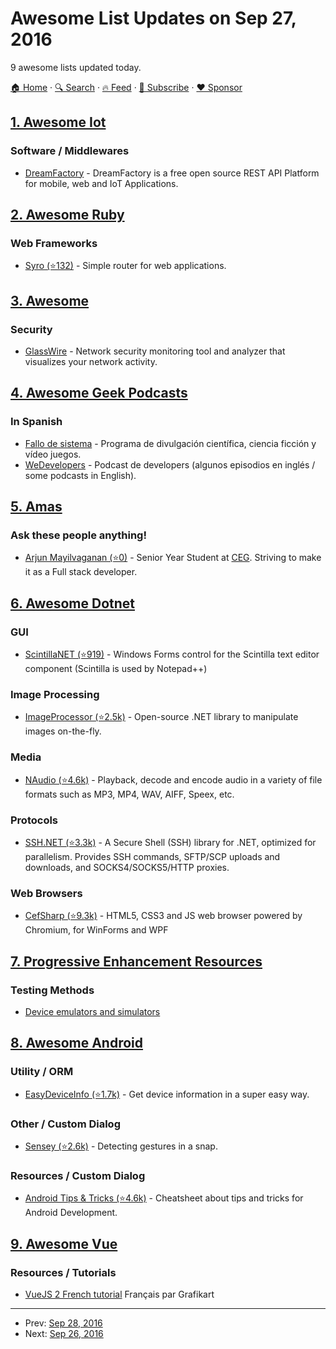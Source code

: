 # Awesome List Updates on Sep 27, 2016

9 awesome lists updated today.

[🏠 Home](/README.md) · [🔍 Search](https://www.trackawesomelist.com/search/) · [🔥 Feed](https://www.trackawesomelist.com/rss.xml) · [📮 Subscribe](https://trackawesomelist.us17.list-manage.com/subscribe?u=d2f0117aa829c83a63ec63c2f&id=36a103854c) · [❤️  Sponsor](https://github.com/sponsors/theowenyoung)



## [1. Awesome Iot](/content/HQarroum/awesome-iot/README.md)

### Software / Middlewares

*   [DreamFactory](http://www.dreamfactory.com) - DreamFactory is a free open source REST API Platform for mobile, web and IoT Applications.

## [2. Awesome Ruby](/content/markets/awesome-ruby/README.md)

### Web Frameworks

*   [Syro (⭐132)](https://github.com/soveran/syro/) - Simple router for web applications.

## [3. Awesome](/content/Awesome-Windows/Awesome/README.md)

### Security

*   [GlassWire](https://www.glasswire.com/) - Network security monitoring tool and analyzer that visualizes your network activity.

## [4. Awesome Geek Podcasts](/content/ayr-ton/awesome-geek-podcasts/README.md)

### In Spanish

*   [Fallo de sistema](http://www.rtve.es/alacarta/audios/fallo-de-sistema/) - Programa de divulgación científica, ciencia ficción y vídeo juegos.
*   [WeDevelopers](http://wedevelopers.com/) - Podcast de developers (algunos episodios en inglés / some podcasts in English).

## [5. Amas](/content/sindresorhus/amas/README.md)

### Ask these people anything!

*   [Arjun Mayilvaganan (⭐0)](https://github.com/arjunmayilvaganan/ama) - Senior Year Student at [CEG](https://en.wikipedia.org/wiki/College_of_Engineering,_Guindy). Striving to make it as a Full stack developer.

## [6. Awesome Dotnet](/content/quozd/awesome-dotnet/README.md)

### GUI

*   [ScintillaNET (⭐919)](https://github.com/jacobslusser/ScintillaNET) - Windows Forms control for the Scintilla text editor component (Scintilla is used by Notepad++)

### Image Processing

*   [ImageProcessor (⭐2.5k)](https://github.com/JimBobSquarePants/ImageProcessor) - Open-source .NET library to manipulate images on-the-fly.

### Media

*   [NAudio (⭐4.6k)](https://github.com/naudio/NAudio) - Playback, decode and encode audio in a variety of file formats such as MP3, MP4, WAV, AIFF, Speex, etc.

### Protocols

*   [SSH.NET (⭐3.3k)](https://github.com/sshnet/SSH.NET) - A Secure Shell (SSH) library for .NET, optimized for parallelism. Provides SSH commands, SFTP/SCP uploads and downloads, and SOCKS4/SOCKS5/HTTP proxies.

### Web Browsers

*   [CefSharp (⭐9.3k)](https://github.com/cefsharp/CefSharp/) - HTML5, CSS3 and JS web browser powered by Chromium, for WinForms and WPF

## [7. Progressive Enhancement Resources](/content/jbmoelker/progressive-enhancement-resources/README.md)

### Testing Methods

*   [Device emulators and simulators](https://developers.google.com/web/tools/chrome-devtools/iterate/device-mode/testing-other-browsers?hl=en#device-emulators-and-simulators)

## [8. Awesome Android](/content/JStumpp/awesome-android/README.md)

### Utility / ORM

*   [EasyDeviceInfo (⭐1.7k)](https://github.com/nisrulz/easydeviceinfo) - Get device information in a super easy way.

### Other / Custom Dialog

*   [Sensey (⭐2.6k)](https://github.com/nisrulz/sensey) - Detecting gestures in a snap.

### Resources / Custom Dialog

*   [Android Tips & Tricks (⭐4.6k)](https://github.com/nisrulz/android-tips-tricks) - Cheatsheet about tips and tricks for Android Development.

## [9. Awesome Vue](/content/vuejs/awesome-vue/README.md)

### Resources / Tutorials

*   [VueJS 2 French tutorial](https://www.youtube.com/playlist?list=PLjwdMgw5TTLW-mAtlR46VajrKs4dep3y0) Français par Grafikart

---

- Prev: [Sep 28, 2016](/content/2016/09/28/README.md)
- Next: [Sep 26, 2016](/content/2016/09/26/README.md)